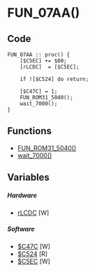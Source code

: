 # FUN_07AA()

## Code
```
FUN_07AA :: proc() {
	[$C5EC] += $80;
	[rLCDC]  = [$C5EC];
	
	if ![$C524] do return;
	
	[$C47C] = 1;
	FUN_ROM31_5040();
	wait_7000();
}
```
## Functions
- [FUN_ROM31_5040()](bank31/FUN_5040.md)
- [wait_7000()](bank0/wait_7000.md)
## Variables
##### Hardware
- [rLCDC](variables/hardware/LCDC.md#rLCDC($FF40)) [W]
##### Software
- [$C47C](variables/software/C47C.md) [W]
- [$C524](variables/software/C524.md) [R]
- [$C5EC](variables/software/C5EC.md) [W]